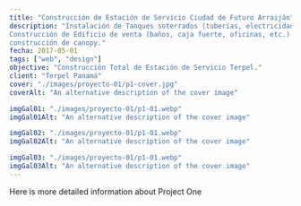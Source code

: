 ```yaml
---
title: "Construcción de Estación de Servicio Ciudad de Futuro Arraiján"
description: "Instalación de Tanques soterrados (tuberías, electricidad, sumergibles, etc.),
Construcción de Edificio de venta (baños, caja fuerte, oficinas, etc.) pavimentación de Pista y
construcción de canopy."
fecha: 2017-05-01
tags: ["web", "design"]
objective: "Construcción Total de Estación de Servicio Terpel."
client: "Terpel Panamá"
cover: "./images/proyecto-01/p1-cover.jpg"
coverAlt: "An alternative description of the cover image"

imgGal01: "./images/proyecto-01/p1-01.webp"
imgGal01Alt: "An alternative description of the cover image"

imgGal02: "./images/proyecto-01/p1-01.webp"
imgGal02Alt: "An alternative description of the cover image"

imgGal03: "./images/proyecto-01/p1-01.webp"
imgGal03Alt: "An alternative description of the cover image"
---
```


Here is more detailed information about Project One
